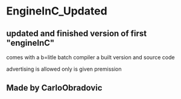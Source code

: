 # EngineInC_Updated

<h2>updated and finished version of first "engineInC"</h2>


<p>comes with a b=litle batch compiler a built version and source code</p>

<p>advertising is allowed only is given premission</p>

<h2>Made by CarloObradovic</h2>
